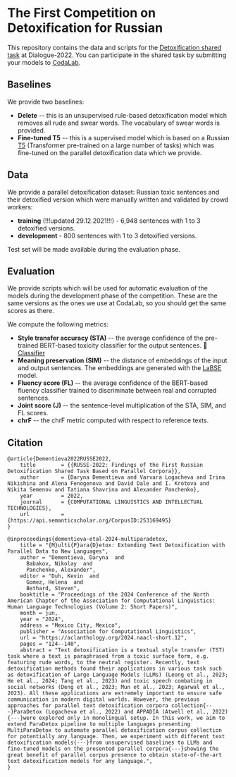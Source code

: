 # The First Competition on Detoxification for Russian

This repository contains the data and scripts for the [Detoxification shared task](https://russe.nlpub.org/2022/tox/) at Dialogue-2022. You can participate in the shared task by submitting your models to [CodaLab](https://codalab.lisn.upsaclay.fr/competitions/642).

## Baselines

We provide two baselines:
- **Delete** -- this is an unsupervised rule-based detoxification model which removes all rude and swear words. The vocabulary of swear words is provided.
- **Fine-tuned T5** -- this is a supervised model which is based on a Russian [T5](https://arxiv.org/abs/1910.10683) (Transformer pre-trained on a large number of tasks) which was fine-tuned on the parallel detoxification data which we provide.

## Data

We provide a parallel detoxification dataset: Russian toxic sentences and their detoxified version which were manually written and validated by crowd workers:
- **training** (!!!updated 29.12.2021!!!) - 6,948 sentences with 1 to 3 detoxified versions.
- **development** - 800 sentences with 1 to 3 detoxified versions.

Test set will be made available during the evaluation phase.

## Evaluation

We provide scripts which will be used for automatic evaluation of the models during the development phase of the competition. These are the same versions as the ones we use at CodaLab, so you should get the same scores as there.

We compute the following metrics:
- **Style transfer accuracy (STA)** -- the average confidence of the pre-trained BERT-based toxicity classifier for the output sentences. 🤗 [Classifier](https://huggingface.co/s-nlp/russian_toxicity_classifier)
- **Meaning preservation (SIM)** -- the distance of embeddings of the input and output sentences. The embeddings are generated with the [LaBSE](https://arxiv.org/abs/2007.01852) model.
- **Fluency score (FL)** -- the average confidence of the BERT-based fluency classifier trained to discriminate between real and corrupted sentences.
- **Joint score (J)** -- the sentence-level multiplication of the STA, SIM, and FL scores.
- **chrF** -- the chrF metric computed with respect to reference texts.

## Citation

```
@article{Dementieva2022RUSSE2022,
	title        = {{RUSSE-2022: Findings of the First Russian Detoxification Shared Task Based on Parallel Corpora}},
	author       = {Daryna Dementieva and Varvara Logacheva and Irina Nikishina and Alena Fenogenova and David Dale and I. Krotova and Nikita Semenov and Tatiana Shavrina and Alexander Panchenko},
	year         = 2022,
	journal      = {COMPUTATIONAL LINGUISTICS AND INTELLECTUAL TECHNOLOGIES},
	url          = {https://api.semanticscholar.org/CorpusID:253169495}
}
```

```
@inproceedings{dementieva-etal-2024-multiparadetox,
    title = "{M}ulti{P}ara{D}etox: Extending Text Detoxification with Parallel Data to New Languages",
    author = "Dementieva, Daryna  and
      Babakov, Nikolay  and
      Panchenko, Alexander",
    editor = "Duh, Kevin  and
      Gomez, Helena  and
      Bethard, Steven",
    booktitle = "Proceedings of the 2024 Conference of the North American Chapter of the Association for Computational Linguistics: Human Language Technologies (Volume 2: Short Papers)",
    month = jun,
    year = "2024",
    address = "Mexico City, Mexico",
    publisher = "Association for Computational Linguistics",
    url = "https://aclanthology.org/2024.naacl-short.12",
    pages = "124--140",
    abstract = "Text detoxification is a textual style transfer (TST) task where a text is paraphrased from a toxic surface form, e.g. featuring rude words, to the neutral register. Recently, text detoxification methods found their applications in various task such as detoxification of Large Language Models (LLMs) (Leong et al., 2023; He et al., 2024; Tang et al., 2023) and toxic speech combating in social networks (Deng et al., 2023; Mun et al., 2023; Agarwal et al., 2023). All these applications are extremely important to ensure safe communication in modern digital worlds. However, the previous approaches for parallel text detoxification corpora collection{---}ParaDetox (Logacheva et al., 2022) and APPADIA (Atwell et al., 2022){---}were explored only in monolingual setup. In this work, we aim to extend ParaDetox pipeline to multiple languages presenting MultiParaDetox to automate parallel detoxification corpus collection for potentially any language. Then, we experiment with different text detoxification models{---}from unsupervised baselines to LLMs and fine-tuned models on the presented parallel corpora{---}showing the great benefit of parallel corpus presence to obtain state-of-the-art text detoxification models for any language.",
}
```
